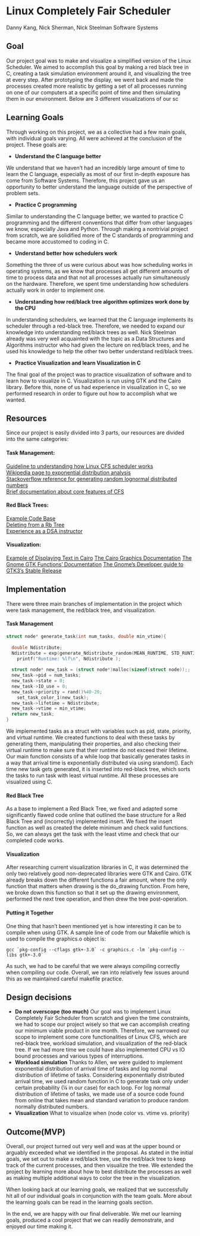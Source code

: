 # Linux Completely Fair Scheduler
Danny Kang, Nick Sherman, Nick Steelman
Software Systems
 
## Goal
Our project goal was to make and visualize a simplified version of the Linux Scheduler. We aimed to accomplish this goal by making a red black tree in C, creating a task simulation environment around it, and visualizing the tree at every step. 
After prototyping the display, we went back and made the processes created more realistic by getting a set of all processes running on one of our computers at a specific point of time and then simulating them in our environment.
 Below are 3 different visualizations of our sc
 
## Learning Goals
Through working on this project, we as a collective had a few main goals, with individual goals varying. All were achieved at the conclusion of the project. These goals are:
- **Understand the C language better**
 
We understand that we haven’t had an incredibly large amount of time to learn the C language, especially as most of our first in-depth exposure has come from Software Systems. Therefore, this project gave us an opportunity to better understand the language outside of the perspective of problem sets.
- **Practice C programming**
 
Similar to understanding the C language better, we wanted to practice C programming and the different conventions that differ from other languages we know, especially Java and Python. Through making a nontrivial project from scratch, we are solidified more of the C standards of programming and became more accustomed to coding in C.
- **Understand better how schedulers work**
 
Something the three of us were curious about was how scheduling works in operating systems, as we know that processes all get different amounts of time to process data and that not all processes actually run simultaneously on the hardware. Therefore, we spent time understanding how schedulers actually work in order to implement one.
- **Understanding how red/black tree algorithm optimizes work done by the CPU**
 
In understanding schedulers, we learned that the C language implements its scheduler through a red-black tree. Therefore, we needed to expand our knowledge into understanding red/black trees as well. Nick Steelman already was very well acquainted with the topic as a Data Structures and Algorithms instructor who had given the lecture on red/black trees, and he used his knowledge to help the other two better understand red/black trees.
- **Practice Visualization and learn Visualization in C**
 
The final goal of the project was to practice visualization of software and to learn how to visualize in C. Visualization is run  using GTK and the Cairo library. Before this, none of us had experience in visualization in C, so we performed research in order to figure out how to accomplish what we wanted.
 
## Resources
Since our project is easily divided into 3 parts, our resources are divided into the same categories:
#### Task Management:
[Guideline to understanding how Linux CFS scheduler works]( https://notes.shichao.io/lkd/ch4/?fbclid=IwAR0h79u-eT3Ghe0TtarSvO1n4iC8OiBi0pY3uxZrgP-FQfZC2ZwdgFu1IxY)  
[Wikipedia page to exponential distribution analysis](https://en.wikipedia.org/wiki/Exponential_distribution)  
[Stackoverflow reference for generating random lognormal distributed numbers](https://stackoverflow.com/questions/9766147/generate-a-random-number-from-log-normal-distribution-in-c-c)  
[Brief documentation about core features of CFS](https://www.kernel.org/doc/Documentation/scheduler/sched-design-CFS.txt)  
 
#### Red Black Trees:
[Example Code Base](https://gist.github.com/VictorGarritano/5f894be162d39e9bdd5c)  
[Deleting from a Rb Tree](https://www.geeksforgeeks.org/red-black-tree-set-3-delete-2/)  
[Experience as a DSA instructor](https://drive.google.com/open?id=1cR7LyDS0_BXIbnGHiTGZgxVEhrpR0cx722zy0EHlq2Q)
 
#### Visualization:
[Example of Displaying Text in Cairo](http://zetcode.com/gfx/cairo/cairotext/)
[The Cairo Graphics Documentation](https://www.cairographics.org/)
[The Gnome GTK Functions’ Documentation](https://developer.gnome.org/gtk3/stable/gtk3-General.html#gtk-main)
[The Gnome’s Developer guide to GTK3’s Stable Release](https://developer.gnome.org/gtk3/stable/)  
 
## Implementation
There were three main branches of implementation in the project which were task management, the red/black tree, and visualization. 
#### Task Management
```c
struct node* generate_task(int num_tasks, double min_vtime){
 
  double Ndistribute;
  Ndistribute = exp(generate_Ndistribute_random(MEAN_RUNTIME, STD_RUNTIME));
	printf("Runtime: %lf\n", Ndistribute );
 
  struct node* new_task = (struct node*)malloc(sizeof(struct node));;
  new_task->pid = num_tasks;
  new_task->state = 0;
  new_task->IO_use = 0;
  new_task->priority = rand()%40-20;
	set_task_color_1(new_task);
  new_task->lifetime = Ndistribute;
  new_task->vtime = min_vtime;
  return new_task;
}
```
We implemented tasks as a struct with variables such as pid, state, priority, and virtual runtime. We created functions to deal with these tasks by generating them, manipulating their properties, and also checking their virtual runtime to make sure that their runtime do not exceed their lifetime. Our main function consists of a while loop that basically generates tasks in a way that arrival time is exponentially distributed via using srandom(). Each time new task gets generated, it is inserted into red-black tree, which sorts the tasks to run task with least virtual runtime. All these processes are visualized using C.
 
#### Red Black Tree
As a base to implement a Red Black Tree, we fixed and adapted some significantly flawed code online that outlined the base structure for a Red Black Tree and (incorrectly) implemented insert. We fixed the insert function as well as created the delete minimum and check valid functions. So, we can always get the task with the least vtime and check that our completed code works.
 
#### Visualization
After researching current visualization libraries in C, it was determined the only two relatively good non-deprecated libraries were GTK and Cairo. GTK already breaks down the different functions a fair amount, where the only function that matters when drawing is the do_drawing function. From here, we broke down this function so that it set up the drawing environment, performed the next tree operation, and then drew the tree post-operation. 
 
#### Putting it Together
One thing that hasn’t been mentioned yet is how interesting it can be to compile when using GTK. A sample line of code from our Makefile which is used to compile the graphics.o object is:
```make
gcc `pkg-config --cflags gtk+-3.0` -c graphics.c -lm `pkg-config --libs gtk+-3.0`
```
As such, we had to be careful that we were always compiling correctly when compiling our code. Overall, we ran into relatively few issues around this as we maintained careful makefile practice. 
 
## Design decisions
- **Do not overscope (too much)**
Our goal was to implement Linux Completely Fair Scheduler from scratch and given the time constraints, we had to scope our project wisely so that we can accomplish creating our minimum viable product in one month. Therefore, we narrowed our scope to implement some core functionalities of Linux CFS, which are red-black tree, workload simulation, and visualization of the red-black tree. If we had more time we could have also implemented CPU vs IO bound processes and various types of interruptions.
- **Workload simulation**
Thanks to Allen, we were guided to implement exponential distribution of arrival time of tasks and log normal distribution of lifetime of tasks. Considering exponentially distributed arrival time, we used random function in C to generate task only under certain probability (¼ in our case) for each loop. For log normal distribution of lifetime of tasks, we made use of a source code found from online that takes mean and standard variation to produce random normally distributed numbers. 
- **Visualization**
What to visualize when (node color vs. vtime vs. priority)
 
## Outcome(MVP)
Overall, our project turned out very well and was at the upper bound or arguably exceeded what we identified in the proposal. As stated in the initial goals, we set out to make a red/black tree, use the red/black tree to keep track of the current processes, and then visualize the tree. We extended the project by learning more about how to best distribute the processes as well as making multiple additional ways to color the tree in the visualization.

When looking back at our learning goals, we realized that we successfully hit all of our individual goals in conjunction with the team goals. More about the learning goals can be read in the learning goals section.

In the end, we are happy with our final deliverable. We met our learning goals, produced a cool project that we can readily demonstrate, and enjoyed our time making it.


